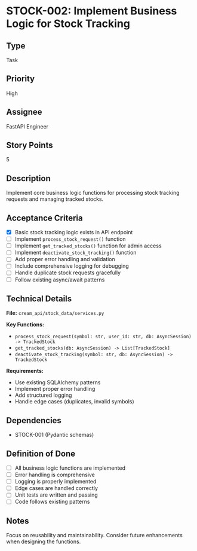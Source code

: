 # STOCK-002: Implement Business Logic for Stock Tracking

## Type
Task

## Priority
High

## Assignee
FastAPI Engineer

## Story Points
5

## Description
Implement core business logic functions for processing stock tracking requests and managing tracked stocks.

## Acceptance Criteria
- [x] Basic stock tracking logic exists in API endpoint
- [ ] Implement `process_stock_request()` function
- [ ] Implement `get_tracked_stocks()` function for admin access
- [ ] Implement `deactivate_stock_tracking()` function
- [ ] Add proper error handling and validation
- [ ] Include comprehensive logging for debugging
- [ ] Handle duplicate stock requests gracefully
- [ ] Follow existing async/await patterns

## Technical Details
**File:** `cream_api/stock_data/services.py`

**Key Functions:**
- `process_stock_request(symbol: str, user_id: str, db: AsyncSession) -> TrackedStock`
- `get_tracked_stocks(db: AsyncSession) -> List[TrackedStock]`
- `deactivate_stock_tracking(symbol: str, db: AsyncSession) -> TrackedStock`

**Requirements:**
- Use existing SQLAlchemy patterns
- Implement proper error handling
- Add structured logging
- Handle edge cases (duplicates, invalid symbols)

## Dependencies
- STOCK-001 (Pydantic schemas)

## Definition of Done
- [ ] All business logic functions are implemented
- [ ] Error handling is comprehensive
- [ ] Logging is properly implemented
- [ ] Edge cases are handled correctly
- [ ] Unit tests are written and passing
- [ ] Code follows existing patterns

## Notes
Focus on reusability and maintainability. Consider future enhancements when designing the functions.
